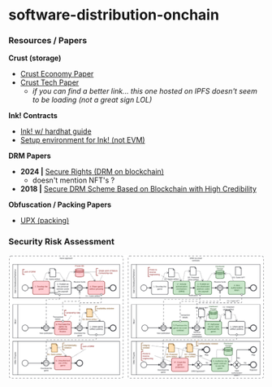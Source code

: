 # software-distribution-onchain

### Resources / Papers
**Crust (storage)**
- [Crust Economy Paper](https://crust.network/download/ecowhitepaper_en.pdf)
- [Crust Tech Paper](https://ipfsgw.live/ipfs/QmP9WqDYhreSuv5KJWzWVKZXJ4hc7y9fUdwC4u23SmqL6t)
    - *if you can find a better link... this one hosted on IPFS doesn't seem to be loading (not a great sign LOL)*

**Ink! Contracts**
- [Ink! w/ hardhat guide](https://use.ink/tutorials/ethereum-compatibility/hardhat-deployment/)
- [Setup environment for Ink! (not EVM)](https://use.ink/docs/v6/getting-started/setup/)

**DRM Papers**
- **2024 |** [Secure Rights (DRM on blockchain)](https://arxiv.org/abs/2403.06094)
    - doesn't mention NFT's ?
- **2018 |** [Secure DRM Scheme Based on Blockchain with
High Credibility](https://ietresearch.onlinelibrary.wiley.com/doi/pdf/10.1049/cje.2018.07.003)

**Obfuscation / Packing Papers**
- [UPX (packing)](https://github.com/upx/upx?tab=readme-ov-file)

### Security Risk Assessment

![Risk Assessment Comparison](/static/bpmn.svg)